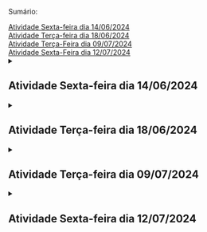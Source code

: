 <p>Sumário:</p>

<nav>
    <a href ="#atividade14-06">Atividade Sexta-feira dia 14/06/2024</a> <br>
    <a href ="#atividade18-06">Atividade Terça-feira dia 18/06/2024</a> <br>
	<a href ="#atividade09-07">Atividade Terça-Feira dia 09/07/2024</a> <br>
	<a href ="#atividade12-07">Atividade Sexta-Feira dia 12/07/2024</a> <br>
</nav>

<details>
	<summary><h2 id ="atividade14-06">Atividade Sexta-feira dia 14/06/2024</h2></summary>

### 1. Acesse o site [www.sqliteonline.com](https://sqliteonline.com/). e apague o código *SELECT * FROM demo*; e adicione o seguinte código para criar uma tabela:

```sql
CREATE TABLE hospital_geral_santa_tereza
(
	cnpj TEXT,
	nome_empresarial TEXT,
	nome_fantasia TEXT,
	telefone INTEGER,
	cep TEXT,
	bairro TEXT,
	cidade TEXT,
	logradouro TEXT,
	email TEXT,
	orcamento REAL
);
```
Quantas colunas foram criadas?

Quais são os nomes das colunas?

Quais os tipos de dados nas colunas cep, cnpj e orcamento?

Quais os 3 tipos de dados diferentes na tabela?

### 3. Apague o código acima e execute o seguinte comando: *SELECT * FROM hospital_geral_santa_tereza;* para exibir todas as colunas.

Depois apague e execute o seguinte comando: *SELECT cnpj, telefone From hospital_geral_santa_tereza;*
Depois apague e execute um comando para exibir todas colunas do tipo texto;


### 4. Qual o comando para criar uma tabela?

### 5. Qual o comando para exibir todas as colunas de uma tabela?

### 6. Apague o código acima e execute o seguinte código:

```sql
INSERT INTO hospital_geral_santa_tereza (cnpj, nome_empresarial, nome_fantasia, telefone, cep, bairro, cidade, logradouro, email, orcamento)

VALUES ('15.194.004/0018-73','FUNDACAO JOSE SILVEIRA','HOSPITAL GERAL SANTA TEREZA',7135045713, '48400-000','Centro','Ribeira do Pombal','prédio','IVON.BARBOSA@FJS.ORG.BR', 45060812);
```

**Os valores (VALUES) foram adicionados conforme a ordem das colunas criadas**.

Apague o código acima e adicione o seguinte código para exibir todas as colunas:
*SELECT * FROM hospital_geral_santa_tereza;*

### 7. Crie uma tabela com o nome estudante_cetep com 4 colunas: cpf, matrícula, data_nascimento e nome. Cada coluna deve ter seu tipo de dado.

### 8. Agora, adicione valores para o novo estudante: cpf, matrícula, data de nascimento e nome. Depois adicione o comando para exibir todas as colunas da tabela;

</details>

<details>
	<summary><h2 id ="atividade18-06">Atividade Terça-feira dia 18/06/2024</h2></summary>

### Utilize o pydroid3 ou acesse [www.online-python.com](https://www.online-python.com/)

### Parte 1

### 1. Categorize os operadores em Python como relacional, lógico, atribuição ou matemático.

*Copie as respostas no caderno*

a. **!=** _________________ <br>
b. **==**_________________ <br>
c. **//**__________________ <br>
d. **>**__________________ <br>
e. **/**__________________ <br>
f. **>=**_________________ <br>
g. **%**_________________ <br>
h. * _________________ <br>
i. **+**__________________ <br>
j. **<=**_________________ <br>
k. **_________________ <br>
l. **-**__________________ <br>
m. **and**_______________ <br>
n. **or**_________________ <br>
o. **not**________________ <br>
p. **=**__________________ <br>

### 2. Analise aonde estão os erros e reescreva no caderno.
a.
```python
if variável0 == variável2:
    print(False)
    
else:
    
    print(true)
  
else
    print(OK")
```

### 3. Sintaxe para utilização de marcadores e assim exibir automaticamente o conteúdo da variável:

<img src="printmarcadores.png" width ="300" height="168">

#### Escreva o programa abaixo em um editor Python e execute para ver o resultado:**
```python
variável0, variável2, variável3 = 4, "Olá", 5.5

if True != False:
    
    print("O valor %s é diferente do valor %d" % (variável2, variável0))
    
    print("O valor %.2f é diferente ddo valor %s" % (variável3, variável2))

    print("O valor %d é diferente do valor %.2f" % (variável0, variável3))
    
else:
    
    print("Erro fatal")
```

#### **Dicas:**

Utilize %.2f para exibir números decimais não tão grandes.<br>
Coloque o sinal de % antes de especificar quais as variáveis que estarão entre parênteses

<br>

### 4. Faça o seguinte programa utilzando marcadores:

Roberto ganha R$ 2500,00 e terá um aumento de 15%. Utilize no máximo quatro variáveis. <br>
Use print para exibir o salário depois do aumento e o valor do aumento <br>
Fórmula 1 para porcentagem: (valorbase / 100) × porcentagem <br>
Fórmula 2 para porcentagem: (valorbase * porcentagem) / 100

<br>

### Parte 2

### 5. Resolver as tabelas abaixo no caderno.

##### Lembre-se que 5 > 2 and 2 > 3 é uma afirmação falsa <br>

##### Lembre-se que 5 > 2 or 2 > 3 é uma afirmação verdadeira <br>

##### Lembre-se que o operador not inverte o resultado

##### Preencha a tabela com sim e não nos devidos lugares.

<img src="tabelalogica.png" width ="600" height="338">


### 6. Faça o seguinte programa também utilizando marcadores:

A Le biscuit está com um promoção de 10% para produtos abaixo de R$100,00 e 7% para produtos acima de R$100,00.<br>
Tenha uma variável com valor maior ou igual a 100 e outra menor que 100.<br>
Use o print para exibir o valor com desconto e o valor do desconto.

<br>

### Conteúdo Opcional:

#### 1. Faça o seguinte programa também utilizando marcadores:
Quanto tempo levaria para percorrer o trecho São Paulo Dubai? <br>
A distância é de 7687 milhas e a velocidade média do avião é 1078 km/h <br>
Não esqueça de converter milhas para quilômetros

</details>


<details>
	<summary><h2 id ="atividade09-07">Atividade Terça-feira dia 09/07/2024</h2></summary>
 
</details>

<details>
	<summary><h2 id ="atividade12-07">Atividade Sexta-feira dia 12/07/2024</h2></summary>
	
### 1. Acesse o site [www.sqliteonline.com](https://sqliteonline.com/) apague o código *SELECT * FROM demo*; e adicione o seguinte código para criar uma tabela:

```sql
CREATE TABLE estudante_cetep
(
    cpf TEXT,
    matricula INTEGER,
    data_nascimento TEXT,
    nome TEXT,
    email TEXT,
    nte INTEGER,
    municipio TEXT,
    escola TEXT,
    codigo_sec INTEGER,
    oferta_ensino TEXT,
    ano_serie INTEGER,
    turma TEXT
);
```

### 2. Depois de criar a tabela, use o comando SELECT * FROM estudante_cetep para exibir todas as conlunas da tabela;

### 3. Apague o comando anterior e use o seguinte comando para adicionar valores dentro da tabela:

```sql
INSERT INTO estudante_cetep ()
VALUES ();
```

_Dentro do primeiro parêntese adicione o nome das colunas separados por vírgula e na ordem criada_ <br>
_Dentro do segundo parêntese adcione os valores das colunas separados por vírgula e na ordem criada. Se for texto, coloque aspas simples._

### 4. Classifique abaixo como sendo um dado do tipo TEXT, REAL ou INTEGER:

a. Nome:

- [ ] TEXT
- [ ] REAL
- [ ] INTEGER

b. email:

- [ ] TEXT
- [ ] REAL
- [ ] INTEGER

c. data_nascimento:

- [ ] TEXT
- [ ] REAL
- [ ] INTEGER

d. salario:

- [ ] TEXT
- [ ] REAL
- [ ] INTEGER

e. telefone:

- [ ] TEXT
- [ ] REAL
- [ ] INTEGER

f. peso:

- [ ] TEXT
- [ ] REAL
- [ ] INTEGER
      
g. idade:

- [ ] TEXT
- [ ] REAL
- [ ] INTEGER

h. 5.5:

- [ ] TEXT
- [ ] REAL
- [ ] INTEGER

i. 'nome':

- [ ] TEXT
- [ ] REAL
- [ ] INTEGER

j. 25000:

- [ ] TEXT
- [ ] REAL
- [ ] INTEGER

### 5. Crie uma tabela pessoa que possua as seguintes características: nome, cpf, altura, idade, peso, data_nascimento.

### 6. Depois de criada a tabela, use o comando _INSERT INTO () VALUES();_ para inserir dados de uma pessoa. Não se esqueça da ordem e da quantidade dos valores dentro dos parênteses.

### 7. Depois disso, apague o conteúdo dos parênteses para poder inserir os dados de uma segunda pessoa.

### 8. Por fim, use o comando para exibir todas as colunas da tabela.
      
</details>
